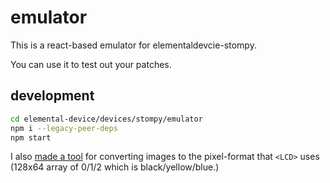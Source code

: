 # emulator

This is a react-based emulator for elementaldevcie-stompy.

You can use it to test out your patches.

## development

```sh
cd elemental-device/devices/stompy/emulator
npm i --legacy-peer-deps
npm start
```

I also [made a tool](https://codepen.io/konsumer/full/MWmjGYo) for converting images to the pixel-format that `<LCD>` uses (128x64 array of 0/1/2 which is black/yellow/blue.)
